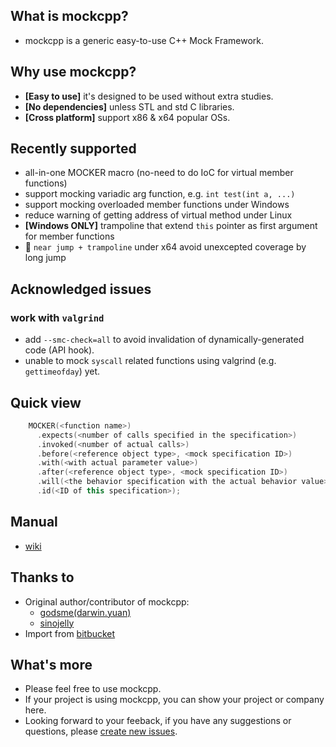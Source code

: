 ## What is mockcpp?

- mockcpp is a generic easy-to-use C++ Mock Framework.

## Why use mockcpp?

- **[Easy to use]** it's designed to be used without extra studies.
- **[No dependencies]** unless STL and std C libraries.
- **[Cross platform]** support x86 & x64 popular OSs.

## Recently supported

- all-in-one MOCKER macro (no-need to do IoC for virtual member functions)
- support mocking variadic arg function, e.g. `int test(int a, ...)`
- support mocking overloaded member functions under Windows
- reduce warning of getting address of virtual method under Linux
- **[Windows ONLY]** trampoline that extend `this` pointer as first argument for member functions
- :clap: `near jump + trampoline` under x64 avoid unexcepted coverage by long jump

## Acknowledged issues

### work with `valgrind`

- add `--smc-check=all` to avoid invalidation of dynamically-generated code (API hook).
- unable to mock `syscall` related functions using valgrind (e.g. `gettimeofday`) yet.

## Quick view

  ```cpp
      MOCKER(<function name>)
        .expects(<number of calls specified in the specification>)
        .invoked(<number of actual calls>)
        .before(<reference object type>, <mock specification ID>)
        .with(<with actual parameter value>)
        .after(<reference object type>, <mock specification ID>)
        .will(<the behavior specification with the actual behavior value>)
        .id(<ID of this specification>);
  ```

## Manual

- [wiki](https://github.com/ez8-co/mockcpp/wiki)

## Thanks to

- Original author/contributor of mockcpp:
  - [godsme(darwin.yuan)](https://github.com/godsme)
  - [sinojelly](https://github.com/sinojelly)
- Import from [bitbucket](https://bitbucket.org/godsme/mockcpp)

## What's more

- Please feel free to use mockcpp.
- If your project is using mockcpp, you can show your project or company here.
- Looking forward to your feeback, if you have any suggestions or questions, please [create new issues](https://github.com/ez8-co/mockcpp/issues/new).